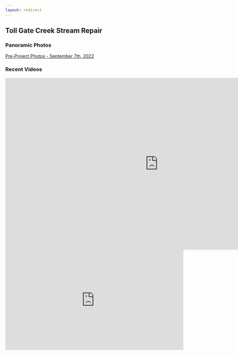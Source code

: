 ```yaml
---
layout: redirect
---
```

## Toll Gate Creek Stream Repair

### Panoramic Photos

[Pre-Project Photos - September 7th, 2022](../toll-gate-creek\Pre-Project\index.html)


### Recent Videos

<iframe width="960" height="540" src="https://www.youtube.com/embed/zjkzMTr3koQ" title="YouTube video player" frameborder="0" allow="accelerometer; autoplay; clipboard-write; encrypted-media; gyroscope; picture-in-picture" allowfullscreen></iframe>

<iframe width="560" height="315" src="https://www.youtube.com/embed/-7NmoDcweWY" title="YouTube video player" frameborder="0" allow="accelerometer; autoplay; clipboard-write; encrypted-media; gyroscope; picture-in-picture" allowfullscreen></iframe>
